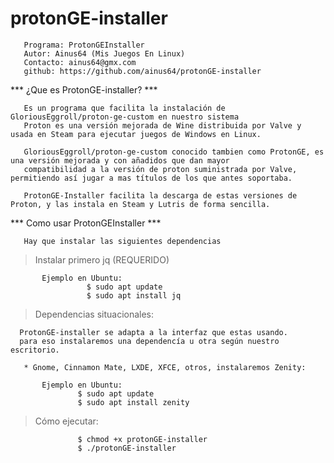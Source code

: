 # protonGE-installer
       Programa: ProtonGEInstaller
       Autor: Ainus64 (Mis Juegos En Linux)
       Contacto: ainus64@gmx.com
       github: https://github.com/ainus64/protonGE-installer

   *** ¿Que es ProtonGE-installer? ***
 
       Es un programa que facilita la instalación de GloriousEggroll/proton-ge-custom en nuestro sistema
       Proton es una versión mejorada de Wine distribuida por Valve y usada en Steam para ejecutar juegos de Windows en Linux.
   
       GloriousEggroll/proton-ge-custom conocido tambien como ProtonGE, es una versión mejorada y con añadidos que dan mayor
       compatibilidad a la versión de proton suministrada por Valve, permitiendo así jugar a mas títulos de los que antes soportaba.

       ProtonGE-Installer facilita la descarga de estas versiones de Proton, y las instala en Steam y Lutris de forma sencilla.

   *** Como usar ProtonGEInstaller ***

       Hay que instalar las siguientes dependencias

   > Instalar primero jq (REQUERIDO)

           Ejemplo en Ubuntu:
                     $ sudo apt update
                     $ sudo apt install jq

   > Dependencias situacionales:
   
      ProtonGE-installer se adapta a la interfaz que estas usando.
      para eso instalaremos una dependencía u otra según nuestro escritorio.

       * Gnome, Cinnamon Mate, LXDE, XFCE, otros, instalaremos Zenity:
   
           Ejemplo en Ubuntu:
                   $ sudo apt update
                   $ sudo apt install zenity

   > Cómo ejecutar:

                   $ chmod +x protonGE-installer
                   $ ./protonGE-installer


